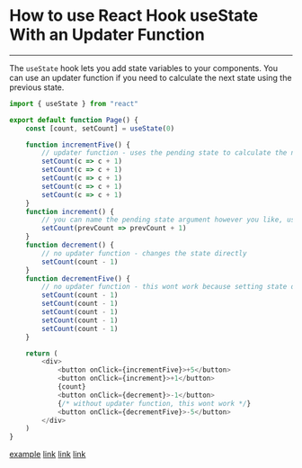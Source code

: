 # How to use React Hook useState With an Updater Function

---

The `useState` hook lets you add state variables to your components. You can use an updater function if you need to calculate the next state using the previous state.

```js
import { useState } from "react"

export default function Page() {
	const [count, setCount] = useState(0)

	function incrementFive() {
		// updater function - uses the pending state to calculate the next state
		setCount(c => c + 1)
		setCount(c => c + 1)
		setCount(c => c + 1)
		setCount(c => c + 1)
		setCount(c => c + 1)
	}
	function increment() {
		// you can name the pending state argument however you like, using the first letter of the state variable is just a convention
		setCount(prevCount => prevCount + 1)
	}
	function decrement() {
		// no updater function - changes the state directly
		setCount(count - 1)
	}
	function decrementFive() {
		// no updater function - this wont work because setting state doesn't update the current state, it triggers a rerender with the new state
		setCount(count - 1)
		setCount(count - 1)
		setCount(count - 1)
		setCount(count - 1)
		setCount(count - 1)
	}

	return (
		<div>
			<button onClick={incrementFive}>+5</button>
			<button onClick={increment}>+1</button>
			{count}
			<button onClick={decrement}>-1</button>
			{/* without updater function, this wont work */}
			<button onClick={decrementFive}>-5</button>
		</div>
	)
}
```

[example](./examples/use-state-with-updater-function)
[link](https://reactjs.org/docs/hooks-state.html)
[link](https://reactjs.org/docs/hooks-reference.html#usestate)
[link](https://beta.reactjs.org/apis/react/useState)
